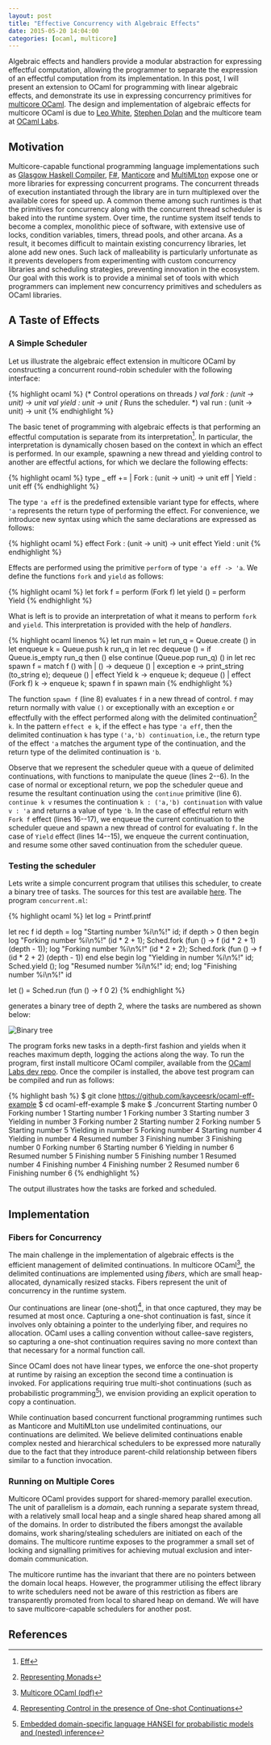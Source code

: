 ```yaml
---
layout: post
title: "Effective Concurrency with Algebraic Effects"
date: 2015-05-20 14:04:00
categories: [ocaml, multicore]
---
```


Algebraic effects and handlers provide a modular abstraction for expressing
effectful computation, allowing the programmer to separate the expression of an
effectful computation from its implementation. In this post, I will present an
extension to OCaml for programming with linear algebraic effects, and
demonstrate its use in expressing concurrency primitives for [multicore
OCaml](https://github.com/ocamllabs/ocaml-multicore). The design and
implementation of algebraic effects for multicore OCaml is due to [Leo
White](http://www.lpw25.net/), [Stephen Dolan](https://github.com/stedolan) and
the multicore team at [OCaml
Labs](http://www.cl.cam.ac.uk/projects/ocamllabs/).

## Motivation

Multicore-capable functional programming language implementations such as
[Glasgow Haskell Compiler](https://www.haskell.org/ghc/),
[F#](http://fsharp.org/), [Manticore](http://manticore.cs.uchicago.edu/) and
[MultiMLton](https://github.com/kayceesrk/multiMLton) expose one or more
libraries for expressing concurrent programs. The concurrent threads of
execution instantiated through the library are in turn multiplexed over the
available cores for speed up. A common theme among such runtimes is that the
primitives for concurrency along with the concurrent thread scheduler is baked
into the runtime system. Over time, the runtime system itself tends to become a
complex, monolithic piece of software, with extensive use of locks, condition
variables, timers, thread pools, and other arcana. As a result, it becomes
difficult to maintain existing concurrency libraries, let alone add new ones.
Such lack of malleability is particularly unfortunate as it prevents developers
from experimenting with custom concurrency libraries and scheduling strategies,
preventing innovation in the ecosystem. Our goal with this work is to provide a
minimal set of tools with which programmers can implement new concurrency
primitives and schedulers as OCaml libraries.

## A Taste of Effects

### A Simple Scheduler

Let us illustrate the algebraic effect extension in multicore OCaml by
constructing a concurrent round-robin scheduler with the following interface:

{% highlight ocaml %}
(* Control operations on threads *)
val fork  : (unit -> unit) -> unit
val yield : unit -> unit
(* Runs the scheduler. *)
val run   : (unit -> unit) -> unit
{% endhighlight %}

The basic tenet of programming with algebraic effects is that performing an
effectful computation is separate from its interpretation[^Eff].
In particular, the interpretation is dynamically chosen based on the context in
which an effect is performed. In our example, spawning a new thread and
yielding control to another are effectful actions, for which we declare the
following effects:

[^Eff]: [Eff](http://www.eff-lang.org/)

{% highlight ocaml %}
type _ eff +=
| Fork  : (unit -> unit) -> unit eff
| Yield : unit eff
{% endhighlight %}

The type `'a eff` is the predefined extensible variant type for effects,
where `'a` represents the return type of performing the effect. For
convenience, we introduce new syntax using which the same declarations are
expressed as follows:

{% highlight ocaml %}
effect Fork  : (unit -> unit) -> unit
effect Yield : unit
{% endhighlight %}

Effects are performed using the primitive `perform` of type `'a eff -> 'a`. We
define the functions `fork` and `yield` as follows:

{% highlight ocaml %}
let fork f = perform (Fork f)
let yield () = perform Yield
{% endhighlight %}

What is left is to provide an interpretation of what it means to perform
`fork` and `yield`. This interpretation is provided with the help of
*handlers*.

{% highlight ocaml linenos %}
let run main =
  let run_q = Queue.create () in
  let enqueue k = Queue.push k run_q in
  let rec dequeue () =
    if Queue.is_empty run_q then ()
    else continue (Queue.pop run_q) ()
  in
  let rec spawn f =
    match f () with
    | () -> dequeue ()
    | exception e ->
        print_string (to_string e);
        dequeue ()
    | effect Yield k ->
        enqueue k; dequeue ()
    | effect (Fork f) k ->
        enqueue k; spawn f
  in
  spawn main
{% endhighlight %}

The function `spawn f` (line 8) evaluates `f` in a new thread of control. `f`
may return normally with value `()` or exceptionally with an exception `e` or
effectfully with the effect performed along with the delimited
continuation[^Filinski94] `k`. In the pattern `effect e k`, if the
effect `e` has type `'a eff`, then the delimited continuation `k` has type
`('a,'b) continuation`, i.e., the return type of the effect `'a` matches the
argument type of the continuation, and the return type of the delimited
continuation is `'b`.

[^Filinski94]: [Representing Monads](http://www.diku.dk/hjemmesider/ansatte/andrzej/papers/RM-abstract.html)

Observe that we represent the scheduler queue with a queue of delimited
continuations, with functions to manipulate the queue (lines 2--6). In the case
of normal or exceptional return, we pop the scheduler queue and resume the
resultant continuation using the `continue` primitive (line 6). `continue k v`
resumes the continuation `k : ('a,'b) continuation` with value `v : 'a` and
returns a value of type `'b`. In the case of effectful return with `Fork f`
effect (lines 16--17), we enqueue the current continuation to the scheduler
queue and spawn a new thread of control for evaluating `f`. In the case of
`Yield` effect (lines 14--15), we enqueue the current continuation, and resume
some other saved continuation from the scheduler queue.

### Testing the scheduler

Lets write a simple concurrent program that utilises this scheduler, to create
a binary tree of tasks. The sources for this test are available
[here](https://github.com/kayceesrk/ocaml-eff-example). The program
`concurrent.ml`:

{% highlight ocaml %}
let log = Printf.printf

let rec f id depth =
  log "Starting number %i\n%!" id;
  if depth > 0 then begin
    log "Forking number %i\n%!" (id * 2 + 1);
    Sched.fork (fun () -> f (id * 2 + 1) (depth - 1));
    log "Forking number %i\n%!" (id * 2 + 2);
    Sched.fork (fun () -> f (id * 2 + 2) (depth - 1))
  end else begin
    log "Yielding in number %i\n%!" id;
    Sched.yield ();
    log "Resumed number %i\n%!" id;
  end;
  log "Finishing number %i\n%!" id

let () = Sched.run (fun () -> f 0 2)
{% endhighlight %}

generates a binary tree of depth 2, where the tasks are numbered as shown
below:

<img src="{{ site.url }}/assets/tree.png" alt="Binary tree"/>

The program forks new tasks in a depth-first fashion and yields when it reaches
maximum depth, logging the actions along the way. To run the program, first
install multicore OCaml compiler, available from the [OCaml Labs dev
repo](https://github.com/ocamllabs/opam-repo-dev). Once the compiler is
installed, the above test program can be compiled and run as follows:

{% highlight bash %}
$ git clone https://github.com/kayceesrk/ocaml-eff-example
$ cd ocaml-eff-example
$ make
$ ./concurrent
Starting number 0
Forking number 1
Starting number 1
Forking number 3
Starting number 3
Yielding in number 3
Forking number 2
Starting number 2
Forking number 5
Starting number 5
Yielding in number 5
Forking number 4
Starting number 4
Yielding in number 4
Resumed number 3
Finishing number 3
Finishing number 0
Forking number 6
Starting number 6
Yielding in number 6
Resumed number 5
Finishing number 5
Finishing number 1
Resumed number 4
Finishing number 4
Finishing number 2
Resumed number 6
Finishing number 6
{% endhighlight %}

The output illustrates how the tasks are forked and scheduled.

## Implementation

### Fibers for Concurrency

The main challenge in the implementation of algebraic effects is the efficient
management of delimited continuations. In multicore OCaml[^OW14], the delimited
continuations are implemented using *fibers*, which are small heap-allocated,
dynamically resized stacks. Fibers represent the unit of concurrency in the
runtime system.

[^OW14]: [Multicore OCaml (pdf)](https://ocaml.org/meetings/ocaml/2014/ocaml2014_1.pdf)

Our continuations are linear (one-shot)[^Bruggeman96], in that once captured,
they may be resumed at most once. Capturing a one-shot continuation is fast,
since it involves only obtaining a pointer to the underlying fiber, and
requires no allocation. OCaml uses a calling convention without callee-save
registers, so capturing a one-shot continuation requires saving no more context
than that necessary for a normal function call.

[^Bruggeman96]: [Representing Control in the presence of One-shot Continuations](http://www.cs.indiana.edu/~dyb/pubs/call1cc-abstract.html)

Since OCaml does not have linear types, we enforce the one-shot property at
runtime by raising an exception the second time a continuation is invoked. For
applications requiring true multi-shot continuations (such as probabilistic
programming[^Kiselyov09]), we envision providing an explicit operation to copy
a continuation.

[^Kiselyov09]: [Embedded domain-specific language HANSEI for probabilistic models and (nested) inference](http://okmij.org/ftp/kakuritu/)

While continuation based concurrent functional programming runtimes such as
Manticore and MultiMLton use undelimited continuations, our continuations are
delimited. We believe delimited continuations enable complex nested and
hierarchical schedulers to be expressed more naturally due to the fact that
they introduce parent-child relationship between fibers similar to a function
invocation.

### Running on Multiple Cores

Multicore OCaml provides support for shared-memory parallel execution. The unit
of parallelism is a *domain*, each running a separate system thread, with a
relatively small local heap and a single shared heap shared among all of the
domains. In order to distributed the fibers amongst the available domains, work
sharing/stealing schedulers are initiated on each of the domains. The multicore
runtime exposes to the programmer a small set of locking and signalling
primitives for achieving mutual exclusion and inter-domain communication.

The multicore runtime has the invariant that there are no pointers between the
domain local heaps. However, the programmer utilising the effect library to
write schedulers need not be aware of this restriction as fibers are
transparently promoted from local to shared heap on demand. We will have to
save multicore-capable schedulers for another post.

## References
